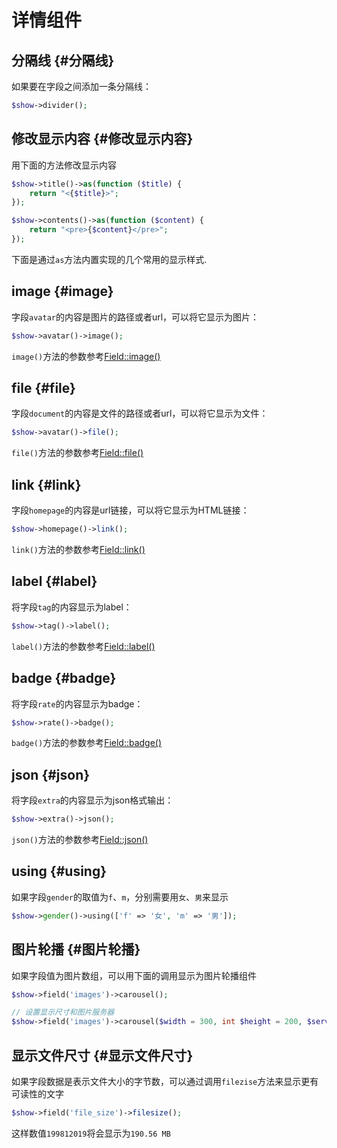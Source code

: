 # 详情组件

## 分隔线 {#分隔线}

如果要在字段之间添加一条分隔线：

```php
$show->divider();
```

## 修改显示内容 {#修改显示内容}

用下面的方法修改显示内容

```php
$show->title()->as(function ($title) {
    return "<{$title}>";
});

$show->contents()->as(function ($content) {
    return "<pre>{$content}</pre>";
});
```

下面是通过`as`方法内置实现的几个常用的显示样式.

## image {#image}

字段`avatar`的内容是图片的路径或者url，可以将它显示为图片：

```php
$show->avatar()->image();
```

`image()`方法的参数参考[Field::image()](https://github.com/z-song/elegant-admin/blob/8c1888392b063a56b0f096d3bb2a7c72aa846f31/src/Show/Field.php#L200)

## file {#file}

字段`document`的内容是文件的路径或者url，可以将它显示为文件：

```php
$show->avatar()->file();
```

`file()`方法的参数参考[Field::file()](https://github.com/z-song/elegant-admin/blob/8c1888392b063a56b0f096d3bb2a7c72aa846f31/src/Show/Field.php#L235)

## link {#link}

字段`homepage`的内容是url链接，可以将它显示为HTML链接：

```php
$show->homepage()->link();
```

`link()`方法的参数参考[Field::link()](https://github.com/z-song/elegant-admin/blob/8c1888392b063a56b0f096d3bb2a7c72aa846f31/src/Show/Field.php#L289)

## label {#label}

将字段`tag`的内容显示为label：

```php
$show->tag()->label();
```

`label()`方法的参数参考[Field::label()](https://github.com/z-song/elegant-admin/blob/8c1888392b063a56b0f096d3bb2a7c72aa846f31/src/Show/Field.php#L305)

## badge {#badge}

将字段`rate`的内容显示为badge：

```php
$show->rate()->badge();
```

`badge()`方法的参数参考[Field::badge()](https://github.com/z-song/elegant-admin/blob/8c1888392b063a56b0f096d3bb2a7c72aa846f31/src/Show/Field.php#L325)

## json {#json}

将字段`extra`的内容显示为json格式输出：

```php
$show->extra()->json();
```

`json()`方法的参数参考[Field::json()](https://github.com/z-song/elegant-admin/blob/8c1888392b063a56b0f096d3bb2a7c72aa846f31/src/Show/Field.php#L343)

## using {#using}

如果字段`gender`的取值为`f`、`m`，分别需要用`女`、`男`来显示

```php
$show->gender()->using(['f' => '女', 'm' => '男']);
```

## 图片轮播 {#图片轮播}

如果字段值为图片数组，可以用下面的调用显示为图片轮播组件

```php
$show->field('images')->carousel();

// 设置显示尺寸和图片服务器
$show->field('images')->carousel($width = 300, int $height = 200, $server);
```

## 显示文件尺寸 {#显示文件尺寸}

如果字段数据是表示文件大小的字节数，可以通过调用`filezise`方法来显示更有可读性的文字

```php
$show->field('file_size')->filesize();
```

这样数值`199812019`将会显示为`190.56 MB`